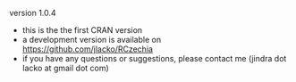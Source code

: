 version 1.0.4
  - this is the the first CRAN version
  - a development version is available on https://github.com/jlacko/RCzechia
  - if you have any questions or suggestions, please contact me (jindra dot lacko at gmail dot com)
